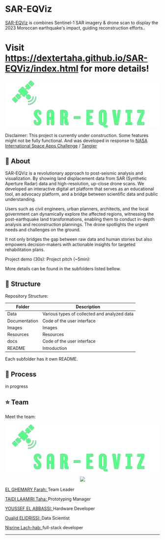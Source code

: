 # SAR-EQViz
<a href="https://dextertaha.github.io/SAR-EQViz/index.html">SAR-EQViz</a> is combines Sentinel-1 SAR imagery & drone scan to display the 2023 Moroccan earthquake's impact, guiding reconstruction efforts..

# Visit https://dextertaha.github.io/SAR-EQViz/index.html for more details!

<p align="center">
  <img width="500" height="" src="https://github.com/DexterTaha/SAR-EQViz/blob/main/Images/Project%20Logo.png">
</p>

Disclaimer: This project is currently under construction. Some features might not be fully functional. And was developed in response to <a href="https://www.spaceappschallenge.org/2023/challenges/create-a-work-of-sart-synthetic-aperture-radar-art/">NASA International Space Apps Challenge</a> / <a href="https://www.spaceappschallenge.org/2023/locations/tangier/">Tangier</a>

## :pushpin: About
SAR-EQViz is a revolutionary approach to post-seismic analysis and visualization. By showing land displacement data from SAR (Synthetic Aperture Radar) data and high-resolution, up-close drone scans. We developed an interactive digital art platform that serves as an educational tool, an advocacy platform, and a bridge between scientific data and public understanding.

Users such as civil engineers, urban planners, architects, and the local government can dynamically explore the affected regions, witnessing the post-earthquake land transformations, enabling them to conduct in-depth analysis and reconstruction plannings. The drone spotlights the urgent needs and challenges on the ground. 

It not only bridges the gap between raw data and human stories but also empowers decision-makers with actionable insights for targeted rehabilitation plans.


Project demo (30s):  Project pitch (~5min): 

More details can be found in the subfolders listed bellow.


## :pushpin: Structure
Repository Structure:

| Folder        | Description      |
| ------------- |-------------|
| Data       | Various types of collected and analyzed data  |
| Documentation     | Code of the user interface    |
| Images  |  Images     |
| Resources |   Resources    |
| docs |   Code of the user interface    |
| README |  Introduction     |

Each subfolder has it own README.

## :pushpin: Process

in progress

## :star: Team
Meet the team:
<p align="center">
  <img width="500" height="" src="https://github.com/DexterTaha/SAR-EQViz/blob/main/Images/Project%20Logo.png">
</p>
<p align="center">
  <img width="500" height="" src="https://github.com/DexterTaha/SAR-EQViz/blob/main/Images/Team%20Pic.JPG">
</p>

<a href="https://www.linkedin.com/in/farahelghemary/">EL GHEMARY Farah: </a>Team Leader

<a href="https://www.linkedin.com/in/taha-taidi-laamiri/">TAIDI LAAMIRI Taha: </a>Prototyping Manager

<a href="https://www.linkedin.com/in/youssef-el-abbassi/">YOUSSEF EL ABBASSI: </a>Hardware Developer

<a href="https://www.linkedin.com/in/oualid-elidrissi/">Oualid ELIDRISSI: </a>Data Scientist

<a href="">Nisrine Lach-hab: </a>full-stack developer



--------


